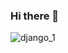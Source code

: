 ### Hi there 👋

<!--
**Himanth24/Himanth24** is a ✨ _special_ ✨ repository because its `README.md` (this file) appears on your GitHub profile.

Here are some ideas to get you started:

- 🔭 I’m currently working on ...
- 🌱 I’m currently learning ...
- 👯 I’m looking to collaborate on ...
- 🤔 I’m looking for help with ...
- 💬 Ask me about ...
- 📫 How to reach me: ...
- 😄 Pronouns: ...
- ⚡ Fun fact: ...
-->
![django_1](https://github.com/Himanth24/Himanth24/assets/93264903/c75406b7-594c-480b-806e-70264f2add39)
